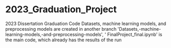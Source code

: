 # 2023_Graduation_Project
2023 Dissertation Graduation Code
Datasets, machine learning models, and preprocessing models are created in another branch 'Datasets,-machine-learning-models,-and-preprocessing-models', ' FinalProject_final.ipynb' is the main code, which already has the results of the run
